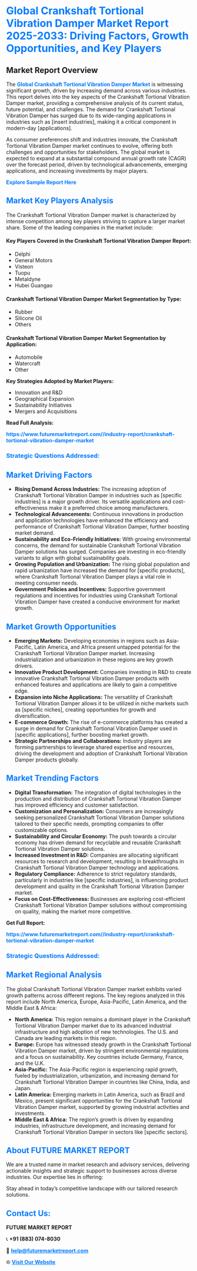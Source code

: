<h1 style="color: #007BFF;">Global Crankshaft Tortional Vibration Damper Market Report 2025-2033: Driving Factors, Growth Opportunities, and Key Players</h1>

<section id="overview">
<h2>Market Report Overview</h2>
<p>The <a href="https://www.futuremarketreport.com//industry-report/crankshaft-tortional-vibration-damper-market" style="color: #007BFF; text-decoration: none;"><strong>Global Crankshaft Tortional Vibration Damper Market</strong></a> is witnessing significant growth, driven by increasing demand across various industries. This report delves into the key aspects of the Crankshaft Tortional Vibration Damper market, providing a comprehensive analysis of its current status, future potential, and challenges. The demand for Crankshaft Tortional Vibration Damper has surged due to its wide-ranging applications in industries such as [insert industries], making it a critical component in modern-day [applications].</p>
<p>As consumer preferences shift and industries innovate, the Crankshaft Tortional Vibration Damper market continues to evolve, offering both challenges and opportunities for stakeholders. The global market is expected to expand at a substantial compound annual growth rate (CAGR) over the forecast period, driven by technological advancements, emerging applications, and increasing investments by major players.</p>
</section>

<section id="overview">
<p><a href="https://www.futuremarketreport.com//request-sample/reportId=85471" style="color: #007BFF; text-decoration: none;"><strong>Explore Sample Report Here</strong></a></p>
</section>

<section id="key-players">
<h2 style="color: #007BFF;">Market Key Players Analysis</h2>
<p>The Crankshaft Tortional Vibration Damper market is characterized by intense competition among key players striving to capture a larger market share. Some of the leading companies in the market include:</p>
<h4>Key Players Covered in the Crankshaft Tortional Vibration Damper Report:</h4>
<ul><li>Delphi</li><li>General Motors</li><li>Visteon</li><li>Tuopu</li><li>Metaldyne</li><li>Hubei Guangao</li></ul>
<h4>Crankshaft Tortional Vibration Damper Market Segmentation by Type:</h4>
<ul><li>Rubber</li><li>Silicone Oil</li><li>Others</li></ul>

<h4>Crankshaft Tortional Vibration Damper Market Segmentation by Application:</h4>
<ul><li>Automobile</li><li>Watercraft</li><li>Other</li></ul>
<p><strong>Key Strategies Adopted by Market Players:</strong></p>
<ul>
<li>Innovation and R&D</li>
<li>Geographical Expansion</li>
<li>Sustainability Initiatives</li>
<li>Mergers and Acquisitions</li>
</ul>
</section>

<section>
<p><strong>Read Full Analysis: </strong></p><a href="https://www.futuremarketreport.com//industry-report/crankshaft-tortional-vibration-damper-market" style="color: #007BFF; text-decoration: none;"><strong>https://www.futuremarketreport.com//industry-report/crankshaft-tortional-vibration-damper-market</strong></a>
<h3 style="color: #007BFF;">Strategic Questions Addressed:</h3>
</section>

<section id="driving-factors">
<h2 style="color: #007BFF;">Market Driving Factors</h2>
<ul>
<li><strong>Rising Demand Across Industries:</strong> The increasing adoption of Crankshaft Tortional Vibration Damper in industries such as [specific industries] is a major growth driver. Its versatile applications and cost-effectiveness make it a preferred choice among manufacturers.</li>
<li><strong>Technological Advancements:</strong> Continuous innovations in production and application technologies have enhanced the efficiency and performance of Crankshaft Tortional Vibration Damper, further boosting market demand.</li>
<li><strong>Sustainability and Eco-Friendly Initiatives:</strong> With growing environmental concerns, the demand for sustainable Crankshaft Tortional Vibration Damper solutions has surged. Companies are investing in eco-friendly variants to align with global sustainability goals.</li>
<li><strong>Growing Population and Urbanization:</strong> The rising global population and rapid urbanization have increased the demand for [specific products], where Crankshaft Tortional Vibration Damper plays a vital role in meeting consumer needs.</li>
<li><strong>Government Policies and Incentives:</strong> Supportive government regulations and incentives for industries using Crankshaft Tortional Vibration Damper have created a conducive environment for market growth.</li>
</ul>
</section>

<section id="growth-opportunities">
<h2 style="color: #007BFF;">Market Growth Opportunities</h2>
<ul>
<li><strong>Emerging Markets:</strong> Developing economies in regions such as Asia-Pacific, Latin America, and Africa present untapped potential for the Crankshaft Tortional Vibration Damper market. Increasing industrialization and urbanization in these regions are key growth drivers.</li>
<li><strong>Innovative Product Development:</strong> Companies investing in R&D to create innovative Crankshaft Tortional Vibration Damper products with enhanced features and applications are likely to gain a competitive edge.</li>
<li><strong>Expansion into Niche Applications:</strong> The versatility of Crankshaft Tortional Vibration Damper allows it to be utilized in niche markets such as [specific niches], creating opportunities for growth and diversification.</li>
<li><strong>E-commerce Growth:</strong> The rise of e-commerce platforms has created a surge in demand for Crankshaft Tortional Vibration Damper used in [specific applications], further boosting market growth.</li>
<li><strong>Strategic Partnerships and Collaborations:</strong> Industry players are forming partnerships to leverage shared expertise and resources, driving the development and adoption of Crankshaft Tortional Vibration Damper products globally.</li>
</ul>
</section>

<section id="trending-factors">
<h2 style="color: #007BFF;">Market Trending Factors</h2>
<ul>
<li><strong>Digital Transformation:</strong> The integration of digital technologies in the production and distribution of Crankshaft Tortional Vibration Damper has improved efficiency and customer satisfaction.</li>
<li><strong>Customization and Personalization:</strong> Consumers are increasingly seeking personalized Crankshaft Tortional Vibration Damper solutions tailored to their specific needs, prompting companies to offer customizable options.</li>
<li><strong>Sustainability and Circular Economy:</strong> The push towards a circular economy has driven demand for recyclable and reusable Crankshaft Tortional Vibration Damper solutions.</li>
<li><strong>Increased Investment in R&D:</strong> Companies are allocating significant resources to research and development, resulting in breakthroughs in Crankshaft Tortional Vibration Damper technology and applications.</li>
<li><strong>Regulatory Compliance:</strong> Adherence to strict regulatory standards, particularly in industries like [specific industries], is influencing product development and quality in the Crankshaft Tortional Vibration Damper market.</li>
<li><strong>Focus on Cost-Effectiveness:</strong> Businesses are exploring cost-efficient Crankshaft Tortional Vibration Damper solutions without compromising on quality, making the market more competitive.</li>
</ul>
</section>

<section>
<p><strong>Get Full Report: </strong></p><a href="https://www.futuremarketreport.com//industry-report/crankshaft-tortional-vibration-damper-market" style="color: #007BFF; text-decoration: none;"><strong>https://www.futuremarketreport.com//industry-report/crankshaft-tortional-vibration-damper-market</strong></a>
<h3 style="color: #007BFF;">Strategic Questions Addressed:</h3>
</section>


<section id="regional-analysis">
<h2 style="color: #007BFF;">Market Regional Analysis</h2>
<p>The global Crankshaft Tortional Vibration Damper market exhibits varied growth patterns across different regions. The key regions analyzed in this report include North America, Europe, Asia-Pacific, Latin America, and the Middle East & Africa:</p>
<ul>
<li><strong>North America:</strong> This region remains a dominant player in the Crankshaft Tortional Vibration Damper market due to its advanced industrial infrastructure and high adoption of new technologies. The U.S. and Canada are leading markets in this region.</li>
<li><strong>Europe:</strong> Europe has witnessed steady growth in the Crankshaft Tortional Vibration Damper market, driven by stringent environmental regulations and a focus on sustainability. Key countries include Germany, France, and the U.K.</li>
<li><strong>Asia-Pacific:</strong> The Asia-Pacific region is experiencing rapid growth, fueled by industrialization, urbanization, and increasing demand for Crankshaft Tortional Vibration Damper in countries like China, India, and Japan.</li>
<li><strong>Latin America:</strong> Emerging markets in Latin America, such as Brazil and Mexico, present significant opportunities for the Crankshaft Tortional Vibration Damper market, supported by growing industrial activities and investments.</li>
<li><strong>Middle East & Africa:</strong> The region’s growth is driven by expanding industries, infrastructure development, and increasing demand for Crankshaft Tortional Vibration Damper in sectors like [specific sectors].</li>
</ul>
</section>

<footer>
<h2 style="color: #007BFF;">About FUTURE MARKET REPORT</h2>
<p>We are a trusted name in market research and advisory services, delivering actionable insights and strategic support to businesses across diverse industries. Our expertise lies in offering:</p>

<p>Stay ahead in today’s competitive landscape with our tailored research solutions.</p>

<h2 style="color: #007BFF;">Contact Us:</h2>
<p><strong>FUTURE MARKET REPORT</strong></p>
<p>📞 <strong>+91 (883) 074-8030</strong></p>
<p>📧 <strong><a href="mailto:help@futuremarketreport.com" style="color: #007BFF;">help@futuremarketreport.com</a></strong></p>
<p>🌐 <strong><a href="https://www.futuremarketreport.com/" style="color: #007BFF;">Visit Our Website</a></strong></p>
</footer>